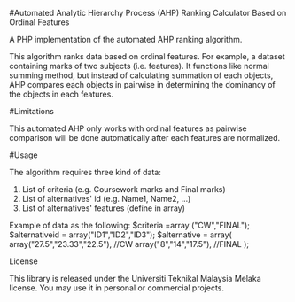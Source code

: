 #Automated Analytic Hierarchy Process (AHP) Ranking Calculator Based on Ordinal Features

A PHP implementation of the automated AHP ranking algorithm.

This algorithm ranks data based on ordinal features. For example, a dataset containing marks of two subjects (i.e. features). It functions like normal summing method, but instead of calculating summation of each objects, AHP compares each objects in pairwise in determining the dominancy of the objects in each features. 

#Limitations

This automated AHP only works with ordinal features as pairwise comparison will be done automatically after each features are normalized.

#Usage

The algorithm requires three kind of data:
1. List of criteria (e.g. Coursework marks and Final marks)
2. List of alternatives' id (e.g. Name1, Name2, ...)
3. List of alternatives' features (define in array)

Example of data as the following:
$criteria =array ("CW","FINAL");
$alternativeid = array("ID1","ID2","ID3");
$alternative = array(
			array("27.5","23.33","22.5"), //CW
			array("8","14","17.5"), //FINAL
		);	


License

This library is released under the Universiti Teknikal Malaysia Melaka license. You may use it in personal or commercial projects.
